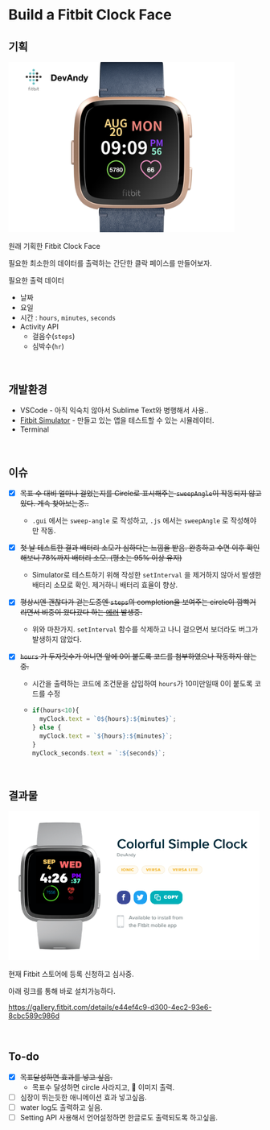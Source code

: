 # Build a Fitbit Clock Face



## 기획

<img src="resources/screenshots/draft.PNG" width="450px" />

원래 기획한 Fitbit Clock Face

필요한 최소한의 데이터를 출력하는 간단한 클락 페이스를 만들어보자.

필요한 출력 데이터

- 날짜
- 요일
- 시간 : `hours`, `minutes`, `seconds`
- Activity API
  - 걸음수(`steps`)
  - 심박수(`hr`)

<br>

## 개발환경

- VSCode - 아직 익숙치 않아서 Sublime Text와 병행해서 사용..
- <a href="https://dev.fitbit.com/blog/2018-03-13-announcing-fitbit-os-2.0-and-simulator/#the-device-simulator-" target="_blank">Fitbit Simulator</a> - 만들고 있는 앱을 테스트할 수 있는 시뮬레이터.
- Terminal

<br>

## 이슈

- [x] <strike>목표 수 대비 얼마나 걸었는지를 Circle로 표시해주는 `sweepAngle`이 작동되지 않고 있다. 계속 찾아보는중..</strike>
  
  - `.gui` 에서는 `sweep-angle` 로 작성하고, `.js` 에서는 `sweepAngle` 로 작성해야만 작동.
  
- [x] <strike>첫 날 테스트한 결과 배터리 소모가 심하다는 느낌을 받음. 완충하고 수면 이후 확인해보니 78%까지 배터리 소모. (평소는 95% 이상 유지)</strike>
  
  - Simulator로 테스트하기 위해 작성한 `setInterval` 을 제거하지 않아서 발생한 배터리 소모로 확인. 제거하니 배터리 효율이 향상.
  
- [x] <strike>평상시엔 괜찮다가 걷는도중엔 `steps`의 completion을 보여주는 circle이 깜빡거리면서 비중이 왔다갔다 하는 <a href="https://photos.app.goo.gl/CE9Ykvodc4uyW5YB7" target="_blank">에러</a> 발생중.</strike>
  
  - 위와 마찬가지. `setInterval` 함수를 삭제하고 나니 걸으면서 보더라도 버그가 발생하지 않았다.
  
- [x] <strike>`hours` 가 두자릿수가 아니면 앞에 0이 붙도록 코드를 첨부하였으나 작동하지 않는중.</strike>

  - 시간을 출력하는 코드에 조건문을 삽입하여 `hours`가 10미만일때 0이 붙도록 코드를 수정

  - ```javascript
    if(hours<10){
      myClock.text = `0${hours}:${minutes}`;
    } else {
      myClock.text = `${hours}:${minutes}`;
    }
    myClock_seconds.text = `:${seconds}`;
    ```

<br>

## 결과물

<img src="resources/screenshots/final.png" width="500px">

현재 Fitbit 스토어에 등록 신청하고 심사중.

아래 링크를 통해 바로 설치가능하다.

https://gallery.fitbit.com/details/e44ef4c9-d300-4ec2-93e6-8cbc589c986d

<br>

## To-do

- [x] <strike>목표달성하면 효과를 넣고 싶음.</strike>
  - 목표수 달성하면 circle 사라지고, 🎉 이미지 출력.
- [ ] 심장이 뛰는듯한 애니메이션 효과 넣고싶음.
- [ ] water log도 출력하고 싶음.
- [ ] Setting API 사용해서 언어설정하면 한글로도 출력되도록 하고싶음.

<br>